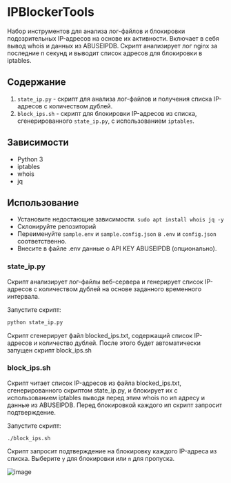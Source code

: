 # IPBlockerTools

Набор инструментов для анализа лог-файлов и блокировки подозрительных IP-адресов на основе их активности.
Включает в себя вывод whois и данных из ABUSEIPDB. Скрипт анализирует лог nginx за последние n секунд и выводит список адресов для блокировки в iptables.

## Содержание

1. `state_ip.py` - скрипт для анализа лог-файлов и получения списка IP-адресов с количеством дублей.
2. `block_ips.sh` - скрипт для блокировки IP-адресов из списка, сгенерированного `state_ip.py`, с использованием `iptables`.

## Зависимости

- Python 3
- iptables
- whois
- jq

## Использование

- Установите недостающие зависимости. `sudo apt install whois jq -y`
- Склонируйте репозиторий
- Переименуйте `sample.env` и `sample.config.json` в `.env` и `config.json` соответственно.
- Внесите в файле .env данные о API KEY ABUSEIPDB (опционально).

### state_ip.py

Скрипт анализирует лог-файлы веб-сервера и генерирует список IP-адресов с количеством дублей на основе заданного временного интервала.

Запустите скрипт:

```bash
python state_ip.py
```

Скрипт сгенерирует файл blocked_ips.txt, содержащий список IP-адресов и количество дублей. После этого будет автоматически запущен скрипт block_ips.sh

### block_ips.sh

Скрипт читает список IP-адресов из файла blocked_ips.txt, сгенерированного скриптом state_ip.py, и блокирует их с использованием iptables выводя перед этим whois по ип адресу и данные из ABUSEIPDB. Перед блокировкой каждого ип скрипт запросит подтверждение.

Запустите скрипт:

```./block_ips.sh```

Скрипт запросит подтверждение на блокировку каждого IP-адреса из списка. Выберите `y` для блокировки или `n` для пропуска.

![image](https://user-images.githubusercontent.com/1340282/230800418-c799a2cd-25ce-4747-8e4c-ba04619d194d.png)
